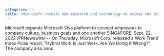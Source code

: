 ```yaml
---
categories: b
title: "Microsoft unveils new research and technology to bridge the disconnect between leaders and employees"
---
```

Microsoft expands Microsoft Viva platform to connect employees to company culture, business goals and one another  SINGAPORE, Sept. 22, 2022 /PRNewswire/ -- On Thursday, Microsoft Corp. released a Work Trend Index Pulse report, "Hybrid Work Is Just Work. Are We Doing It Wrong?" The company also anno